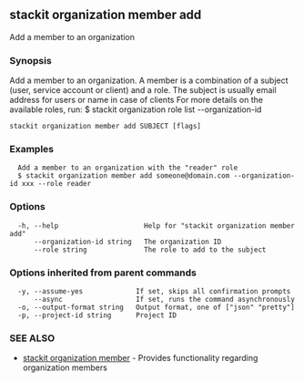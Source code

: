 ## stackit organization member add

Add a member to an organization

### Synopsis

Add a member to an organization.
A member is a combination of a subject (user, service account or client) and a role.
The subject is usually email address for users or name in case of clients
For more details on the available roles, run:
  $ stackit organization role list --organization-id <RESOURCE ID>

```
stackit organization member add SUBJECT [flags]
```

### Examples

```
  Add a member to an organization with the "reader" role
  $ stackit organization member add someone@domain.com --organization-id xxx --role reader
```

### Options

```
  -h, --help                     Help for "stackit organization member add"
      --organization-id string   The organization ID
      --role string              The role to add to the subject
```

### Options inherited from parent commands

```
  -y, --assume-yes             If set, skips all confirmation prompts
      --async                  If set, runs the command asynchronously
  -o, --output-format string   Output format, one of ["json" "pretty"]
  -p, --project-id string      Project ID
```

### SEE ALSO

* [stackit organization member](./stackit_organization_member.md)	 - Provides functionality regarding organization members

